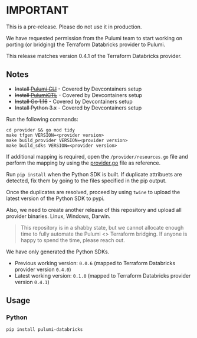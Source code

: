 # IMPORTANT

This is a pre-release. Please do not use it in production.

We have requested permission from the Pulumi team to start working on porting (or bridging) the Terraform Databricks provider to Pulumi.

This release matches version 0.4.1 of the Terraform Databricks provider.

## Notes

* ~~Install [Pulumi CLI](https://www.pulumi.com/docs/get-started/install/)~~ - Covered by Devcontainers setup
* ~~Install [PulumiCTL](https://github.com/pulumi/pulumictl)~~ - Covered by Devcontainers setup
* ~~Install Go 1.16~~ - Covered by Devcontainers setup
* ~~Install Python 3.x~~ - Covered by Devcontainers setup

Run the following commands:

`cd provider && go mod tidy`  
`make tfgen VERSION=<provider version>`  
`make build_provider VERSION=<provider version>`  
`make build_sdks VERSION=<provider version>`  

If additional mapping is required, open the `/provider/resources.go` file and perform the mapping by using the [provider.go](https://github.com/databrickslabs/terraform-provider-databricks/blob/master/provider/provider.go) file as reference.

Run `pip install` when the Python SDK is built. If duplicate attribuets are detected, fix them by going to the files specified in the pip output.

Once the duplicates are resolved, proceed by using `twine` to upload the latest version of the Python SDK to pypi.

Also, we need to create another release of this repository and upload all provider binaries. Linux, Windows, Darwin.

> This repository is in a shabby state, but we cannot allocate enough time to fully automate the Pulumi <> Terraform bridging. If anyone is happy to spend the time, please reach out.

We have only generated the Python SDKs.

* Previous working version: `0.0.6` (mapped to Terraform Databricks provider version `0.4.0`)  
* Latest working version: `0.1.0` (mapped to Terraform Databricks provider version `0.4.1`)

## Usage

### Python

```shell
pip install pulumi-databricks
```
